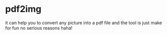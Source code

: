 # pdf2img
it can help you to convert any picture into a pdf file and the tool is just make for fun no serious reasons haha!
